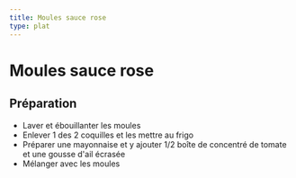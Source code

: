 ```yaml
---
title: Moules sauce rose
type: plat
---
```


# Moules sauce rose

<div class="preparation" markdown="1">

## Préparation

 - Laver et ébouillanter les moules
 - Enlever 1 des 2 coquilles et les mettre au frigo
 - Préparer une mayonnaise et y ajouter 1/2 boîte de concentré de tomate et une gousse d'ail écrasée
 - Mélanger avec les moules
</div>